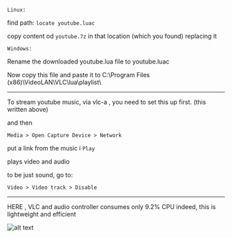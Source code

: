 
```Linux:```

find path:
```locate youtube.luac```



copy content od ```youtube.7z``` in that location (which you found) replacing it




```Windows:```

Rename the downloaded youtube.lua file to youtube.luac

Now copy this file and paste it to C:\Program Files (x86)\VideoLAN\VLC\lua\playlist\


---------------

To stream youtube music, via vlc-a , you need to set this up first. (this written above)

and then

```Media > Open Capture Device > Network```

put a link from the music
i ```Play```

plays video and audio

to be just sound, go to:

```Video > Video track > Disable```

---------------

HERE , VLC and audio controller consumes only 9.2% CPU 
indeed, this is lightweight and efficient


![alt text](https://github.com/kraken-gz/vigilant-octo-memory/blob/main/good_to_go.png?raw=true)


